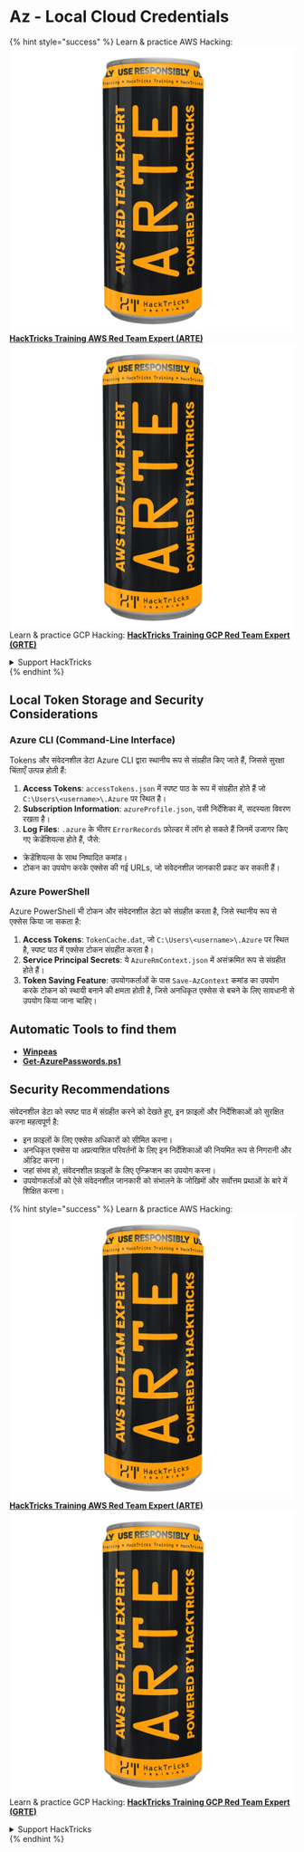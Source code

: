 # Az - Local Cloud Credentials

{% hint style="success" %}
Learn & practice AWS Hacking:<img src="../../../.gitbook/assets/image (1) (1) (1).png" alt="" data-size="line">[**HackTricks Training AWS Red Team Expert (ARTE)**](https://training.hacktricks.xyz/courses/arte)<img src="../../../.gitbook/assets/image (1) (1) (1).png" alt="" data-size="line">\
Learn & practice GCP Hacking: <img src="../../../.gitbook/assets/image (2).png" alt="" data-size="line">[**HackTricks Training GCP Red Team Expert (GRTE)**<img src="../../../.gitbook/assets/image (2).png" alt="" data-size="line">](https://training.hacktricks.xyz/courses/grte)

<details>

<summary>Support HackTricks</summary>

* Check the [**subscription plans**](https://github.com/sponsors/carlospolop)!
* **Join the** 💬 [**Discord group**](https://discord.gg/hRep4RUj7f) or the [**telegram group**](https://t.me/peass) or **follow** us on **Twitter** 🐦 [**@hacktricks\_live**](https://twitter.com/hacktricks_live)**.**
* **Share hacking tricks by submitting PRs to the** [**HackTricks**](https://github.com/carlospolop/hacktricks) and [**HackTricks Cloud**](https://github.com/carlospolop/hacktricks-cloud) github repos.

</details>
{% endhint %}

## Local Token Storage and Security Considerations

### Azure CLI (Command-Line Interface)

Tokens और संवेदनशील डेटा Azure CLI द्वारा स्थानीय रूप से संग्रहीत किए जाते हैं, जिससे सुरक्षा चिंताएँ उत्पन्न होती हैं:

1. **Access Tokens**: `accessTokens.json` में स्पष्ट पाठ के रूप में संग्रहीत होते हैं जो `C:\Users\<username>\.Azure` पर स्थित है।
2. **Subscription Information**: `azureProfile.json`, उसी निर्देशिका में, सदस्यता विवरण रखता है।
3. **Log Files**: `.azure` के भीतर `ErrorRecords` फ़ोल्डर में लॉग हो सकते हैं जिनमें उजागर किए गए क्रेडेंशियल्स होते हैं, जैसे:
* क्रेडेंशियल्स के साथ निष्पादित कमांड।
* टोकन का उपयोग करके एक्सेस की गई URLs, जो संवेदनशील जानकारी प्रकट कर सकती हैं।

### Azure PowerShell

Azure PowerShell भी टोकन और संवेदनशील डेटा को संग्रहीत करता है, जिसे स्थानीय रूप से एक्सेस किया जा सकता है:

1. **Access Tokens**: `TokenCache.dat`, जो `C:\Users\<username>\.Azure` पर स्थित है, स्पष्ट पाठ में एक्सेस टोकन संग्रहीत करता है।
2. **Service Principal Secrets**: ये `AzureRmContext.json` में असंक्रमित रूप से संग्रहीत होते हैं।
3. **Token Saving Feature**: उपयोगकर्ताओं के पास `Save-AzContext` कमांड का उपयोग करके टोकन को स्थायी बनाने की क्षमता होती है, जिसे अनधिकृत एक्सेस से बचने के लिए सावधानी से उपयोग किया जाना चाहिए।

## Automatic Tools to find them

* [**Winpeas**](https://github.com/carlospolop/PEASS-ng/tree/master/winPEAS/winPEASexe)
* [**Get-AzurePasswords.ps1**](https://github.com/NetSPI/MicroBurst/blob/master/AzureRM/Get-AzurePasswords.ps1)

## Security Recommendations

संवेदनशील डेटा को स्पष्ट पाठ में संग्रहीत करने को देखते हुए, इन फ़ाइलों और निर्देशिकाओं को सुरक्षित करना महत्वपूर्ण है:

* इन फ़ाइलों के लिए एक्सेस अधिकारों को सीमित करना।
* अनधिकृत एक्सेस या अप्रत्याशित परिवर्तनों के लिए इन निर्देशिकाओं की नियमित रूप से निगरानी और ऑडिट करना।
* जहां संभव हो, संवेदनशील फ़ाइलों के लिए एन्क्रिप्शन का उपयोग करना।
* उपयोगकर्ताओं को ऐसे संवेदनशील जानकारी को संभालने के जोखिमों और सर्वोत्तम प्रथाओं के बारे में शिक्षित करना।

{% hint style="success" %}
Learn & practice AWS Hacking:<img src="../../../.gitbook/assets/image (1) (1) (1).png" alt="" data-size="line">[**HackTricks Training AWS Red Team Expert (ARTE)**](https://training.hacktricks.xyz/courses/arte)<img src="../../../.gitbook/assets/image (1) (1) (1).png" alt="" data-size="line">\
Learn & practice GCP Hacking: <img src="../../../.gitbook/assets/image (2).png" alt="" data-size="line">[**HackTricks Training GCP Red Team Expert (GRTE)**<img src="../../../.gitbook/assets/image (2).png" alt="" data-size="line">](https://training.hacktricks.xyz/courses/grte)

<details>

<summary>Support HackTricks</summary>

* Check the [**subscription plans**](https://github.com/sponsors/carlospolop)!
* **Join the** 💬 [**Discord group**](https://discord.gg/hRep4RUj7f) or the [**telegram group**](https://t.me/peass) or **follow** us on **Twitter** 🐦 [**@hacktricks\_live**](https://twitter.com/hacktricks_live)**.**
* **Share hacking tricks by submitting PRs to the** [**HackTricks**](https://github.com/carlospolop/hacktricks) and [**HackTricks Cloud**](https://github.com/carlospolop/hacktricks-cloud) github repos.

</details>
{% endhint %}
